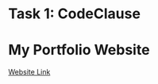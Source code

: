 # Task 1: CodeClause
# My Portfolio Website
[Website Link](https://ananya-kannan-portfolio.netlify.app/)
